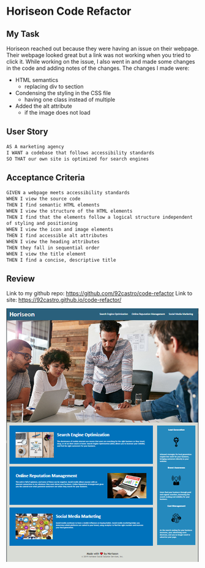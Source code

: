 # Horiseon Code Refactor

## My Task

Horiseon reached out because they were having an issue on their webpage. Their webpage looked great but a link was not working when you tried to click it. While working on the issue, I also went in and made some changes in the code and adding notes of the changes. The changes I made were:

- HTML semantics
  - replacing div to section
- Condensing the styling in the CSS file
  - having one class instead of multiple
- Added the alt attribute
  - if the image does not load

## User Story

```
AS A marketing agency
I WANT a codebase that follows accessibility standards
SO THAT our own site is optimized for search engines
```

## Acceptance Criteria

```
GIVEN a webpage meets accessibility standards
WHEN I view the source code
THEN I find semantic HTML elements
WHEN I view the structure of the HTML elements
THEN I find that the elements follow a logical structure independent of styling and positioning
WHEN I view the icon and image elements
THEN I find accessible alt attributes
WHEN I view the heading attributes
THEN they fall in sequential order
WHEN I view the title element
THEN I find a concise, descriptive title
```

## Review

Link to my github repo: https://github.com/92castro/code-refactor
Link to site: https://92castro.github.io/code-refactor/

![screenshot of my project](/assets/images/screenshot.PNG)
